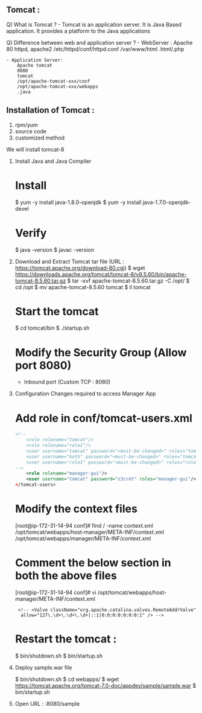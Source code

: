 ## Tomcat :

Q) What is Tomcat ?
    - Tomcat is an application server. It is Java Based application.
      It provides a platform to the Java applications

Q) Difference between web and application server ?
    - WebServer :
        Apache
        80
        httpd, apache2
        /etc/httpd/conf/httpd.conf
        /var/www/html
        .html/.php
    
    - Application Server:
        Apache tomcat
        8080
        tomcat
        /opt/apache-tomcat-xxx/conf
        /opt/apache-tomcat-xxx/webapps
        .java
    
## Installation of Tomcat :

1. rpm/yum
2. source code
3. customized method

We will install tomcat-8

1. Install Java and Java Compiler
    
    # Install
    $ yum -y install java-1.8.0-openjdk
	$ yum -y install java-1.7.0-openjdk-devel

    # Verify
    $ java -version
    $ javac -version

2. Download and Extract Tomcat tar file (URL : https://tomcat.apache.org/download-80.cgi)
    $ wget https://downloads.apache.org/tomcat/tomcat-8/v8.5.60/bin/apache-tomcat-8.5.60.tar.gz
    $ tar -xvf apache-tomcat-8.5.60.tar.gz -C /opt/
    $ cd /opt
    $ mv apache-tomcat-8.5.60 tomcat
    $ ll tomcat

    # Start the tomcat
    $ cd tomcat/bin
    $ ./startup.sh

    # Modify the Security Group (Allow port 8080)
    - Inbound port (Custom TCP : 8080)


3. Configuration Changes required to access Manager App

    # Add role in conf/tomcat-users.xml

    ```xml
    <!--
        <role rolename="tomcat"/>
        <role rolename="role1"/>
        <user username="tomcat" password="<must-be-changed>" roles="tomcat"/>
        <user username="both" password="<must-be-changed>" roles="tomcat,role1"/>
        <user username="role1" password="<must-be-changed>" roles="role1"/>
    -->
        <role rolename="manager-gui"/>
        <user username="tomcat" password="s3cret" roles="manager-gui"/>
    </tomcat-users>
    ```

    # Modify the context files

    [root@ip-172-31-14-94 conf]# find / -name context.xml
    /opt/tomcat/webapps/host-manager/META-INF/context.xml
    /opt/tomcat/webapps/manager/META-INF/context.xml

    # Comment the below section in both the above files
    [root@ip-172-31-14-94 conf]# vi /opt/tomcat/webapps/host-manager/META-INF/context.xml

        <!-- <Valve className="org.apache.catalina.valves.RemoteAddrValve"
         allow="127\.\d+\.\d+\.\d+|::1|0:0:0:0:0:0:0:1" /> -->

    # Restart the tomcat :
     $ bin/shutdown.sh
     $ bin/startup.sh

4. Deploy sample.war file

    $ bin/shutdown.sh
    $ cd webapps/
    $ wget https://tomcat.apache.org/tomcat-7.0-doc/appdev/sample/sample.war
    $ bin/startup.sh

5. Open URL : <ip>:8080/sample

